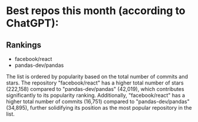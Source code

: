# Best repos this month (according to ChatGPT):
## Rankings
- facebook/react
- pandas-dev/pandas

The list is ordered by popularity based on the total number of commits and stars. The repository "facebook/react" has a higher total number of stars (222,158) compared to "pandas-dev/pandas" (42,019), which contributes significantly to its popularity ranking. Additionally, "facebook/react" has a higher total number of commits (16,751) compared to "pandas-dev/pandas" (34,895), further solidifying its position as the most popular repository in the list.